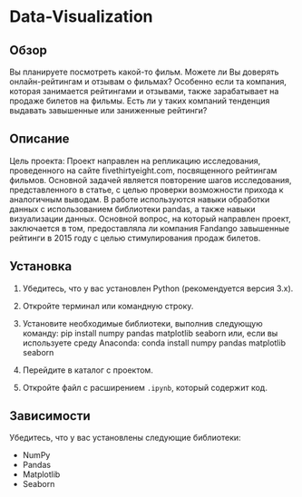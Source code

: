 # Data-Visualization

## Обзор
Вы планируете посмотреть какой-то фильм. Можете ли Вы доверять онлайн-рейтингам и отзывам о фильмах? Особенно если та компания, которая занимается рейтингами и отзывами, также зарабатывает на продаже билетов на фильмы. Есть ли у таких компаний тенденция выдавать завышенные или заниженные рейтинги?
## Описание
Цель проекта:
Проект направлен на репликацию исследования, проведенного на сайте fivethirtyeight.com, посвященного рейтингам фильмов. Основной задачей является повторение шагов исследования, представленного в статье, с целью проверки возможности прихода к аналогичным выводам. В работе используются навыки обработки данных с использованием библиотеки pandas, а также навыки визуализации данных. Основной вопрос, на который направлен проект, заключается в том, предоставляла ли компания Fandango завышенные рейтинги в 2015 году с целью стимулирования продаж билетов.

## Установка

1. Убедитесь, что у вас установлен Python (рекомендуется версия 3.x).

2. Откройте терминал или командную строку.

3. Установите необходимые библиотеки, выполнив следующую команду:
     pip install numpy pandas matplotlib seaborn
   или, если вы используете среду Anaconda:
     conda install numpy pandas matplotlib seaborn
   
4. Перейдите в каталог с проектом.

5. Откройте файл с расширением `.ipynb`, который содержит код.

## Зависимости

Убедитесь, что у вас установлены следующие библиотеки:

- NumPy
- Pandas
- Matplotlib
- Seaborn
